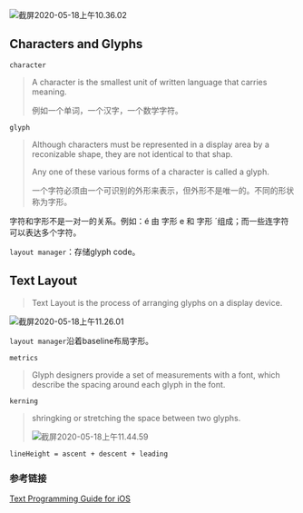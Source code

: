 ![截屏2020-05-18上午10.36.02](https://tva1.sinaimg.cn/large/007S8ZIlly1gewehs015jj30kk0ad758.jpg)

## Characters and Glyphs

`character`

> A character is the smallest unit of written language that carries meaning.
>
> 例如一个单词，一个汉字，一个数学字符。

`glyph`

> Although characters must be represented in a display area by a reconizable shape, they are not identical to that shap.
>
> Any one of these various forms of a character is called a glyph.
>
> 一个字符必须由一个可识别的外形来表示，但外形不是唯一的。不同的形状称为字形。

字符和字形不是一对一的关系。例如：é 由 字形 e 和 字形 ´组成；而一些连字符可以表达多个字符。

`layout manager`：存储glyph code。

## Text Layout

> Text Layout is the process of arranging glyphs on a display device.

![截屏2020-05-18上午11.26.01](https://tva1.sinaimg.cn/large/007S8ZIlly1gewfxr3rtcj30f10c4q3p.jpg)

`layout manager`沿着baseline布局字形。

`metrics`

> Glyph designers provide a set of measurements with a font, which describe the spacing around each glyph in the font.

`kerning`

> shringking or stretching the space between two glyphs.
>
> ![截屏2020-05-18上午11.44.59](https://tva1.sinaimg.cn/large/007S8ZIlly1gewghhwlr9j30go057t99.jpg)

```
lineHeight = ascent + descent + leading
```

### 参考链接 

[Text Programming Guide for iOS](https://developer.apple.com/library/archive/documentation/StringsTextFonts/Conceptual/TextAndWebiPhoneOS/Introduction/Introduction.html#//apple_ref/doc/uid/TP40009542)

